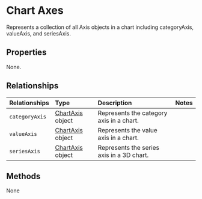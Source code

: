 # Chart Axes
Represents a collection of all Axis objects in a chart including categoryAxis, valueAxis, and seriesAxis.

## Properties
None.


## Relationships

| Relationships    | Type    |Description|Notes |
|:-----------------|:--------|:----------|:-----|
| `categoryAxis` |[ChartAxis](chartAxis.md) object | Represents the category axis in a chart. | 
| `valueAxis` | [ChartAxis](chartAxis.md) object   | Represents the value axis in a chart.  | |
| `seriesAxis` | [ChartAxis](chartAxis.md) object   |Represents the series axis in a 3D chart. | |
     

## Methods
None